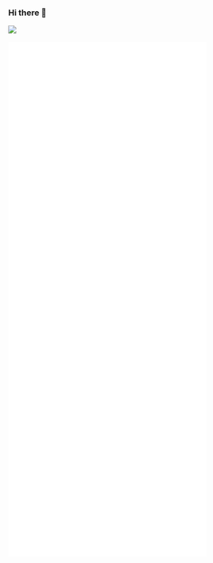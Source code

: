 ### Hi there 👋

![](https://komarev.com/ghpvc/?username=delrius-euphoria&style=plastic&label=Profile+Views)

<img align="center" src="/metrics-plugin.svg" alt="Metrics" width="400">
